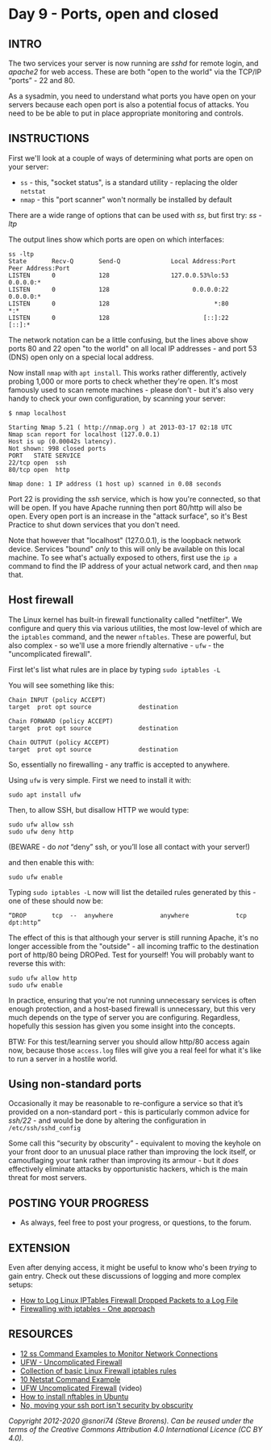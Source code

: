 # Day 9 - Ports, open and closed

## INTRO

The two services your server is now running are *sshd* for remote login, and *apache2* for web access. These are both "open to the world" via the TCP/IP “ports” - 22  and 80.

As a sysadmin, you need to understand what ports you have open on your servers because each open port is also a potential focus of attacks. You need to be be able to put in place appropriate monitoring and controls.

## INSTRUCTIONS

First we'll look at a couple of ways of determining what ports are open on your server:

* `ss` - this, "socket status", is a standard utility - replacing the older `netstat`
* `nmap` - this "port scanner" won't normally be installed by default

There are a wide range of options that can be used with *ss*, but first try: *ss -ltp*

The output lines show which ports are open on which interfaces:
    
    ss -ltp
    State       Recv-Q       Send-Q              Local Address:Port             Peer Address:Port       
    LISTEN      0            128                 127.0.0.53%lo:53                    0.0.0.0:*          
    LISTEN      0            128                       0.0.0.0:22                    0.0.0.0:*          
    LISTEN      0            128                             *:80                          *:*          
    LISTEN      0            128                          [::]:22                       [::]:*              
    
The network notation can be a little confusing, but the lines above show ports 80 and 22 open "to the world" on all local IP addresses - and port 53 (DNS) open only on a special local address.

Now install `nmap` with `apt install`. This works rather differently, actively probing 1,000 or more ports to check whether they're open. It's most famously used to scan remote machines - please don't - but it's also very handy to check your own configuration, by scanning your server:

    $ nmap localhost

    Starting Nmap 5.21 ( http://nmap.org ) at 2013-03-17 02:18 UTC
    Nmap scan report for localhost (127.0.0.1)
    Host is up (0.00042s latency).
    Not shown: 998 closed ports
    PORT   STATE SERVICE
    22/tcp open  ssh
    80/tcp open  http

    Nmap done: 1 IP address (1 host up) scanned in 0.08 seconds

Port 22 is providing the *ssh* service, which is how you're connected, so that will be open. If you have Apache running then port 80/http will also be open. Every open port is an increase in the "attack surface", so it's Best Practice to shut down services that you don't need.

Note that however that "localhost" (127.0.0.1), is the loopback network device. Services "bound" _only_ to this will only be available on this local machine. To see what's actually exposed to others, first use the `ip a` command to find the IP address of your actual network card, and then `nmap` that. 
 
## Host firewall
The Linux kernel has built-in firewall functionality called "netfilter". We configure and query this via various utilities,  the most low-level of which are the `iptables` command, and the newer `nftables`. These are powerful, but also complex - so we'll use a more friendly alternative - `ufw` - the "uncomplicated firewall".

First let's list what rules are in place by typing `sudo iptables -L`

You will see something like this:

    Chain INPUT (policy ACCEPT)
	target 	prot opt source           	destination

	Chain FORWARD (policy ACCEPT)
	target 	prot opt source           	destination

	Chain OUTPUT (policy ACCEPT)
	target 	prot opt source           	destination

So, essentially no firewalling - any traffic is accepted to anywhere.

Using `ufw` is very simple. First we need to install it with:

	sudo apt install ufw

Then, to allow SSH, but disallow HTTP we would type:

	sudo ufw allow ssh
	sudo ufw deny http

(BEWARE - do _not_ “deny” ssh, or you’ll lose all contact with your server!)

and then enable this with:

	sudo ufw enable

Typing `sudo iptables -L` now will list the detailed rules generated by this - one of these should now be:

    “DROP       tcp  --  anywhere             anywhere             tcp dpt:http” 

The effect of this is that although your server is still running Apache, it's no longer accessible from the "outside" - all incoming traffic to the destination port of http/80 being DROPed. Test for yourself! You will probably want to reverse this with:

    sudo ufw allow http
    sudo ufw enable
    
In practice, ensuring that you're not running unnecessary services is often enough protection, and a host-based firewall is unnecessary, but this very much depends on the type of server you are configuring. Regardless, hopefully this session has given you some insight into the concepts.

BTW: For this test/learning server you should allow http/80 access again now, because those `access.log` files will give you a real feel for what it's like to run a server in a hostile world.

## Using non-standard ports
Occasionally it may be reasonable to re-configure a service so that it’s provided on a non-standard port - this is particularly common advice for *ssh/22* - and would be done by altering the configuration in `/etc/ssh/sshd_config`

Some call this “security by obscurity” - equivalent to moving the keyhole on your front door to an unusual place rather than improving the lock itself, or camouflaging your tank rather than improving its armour - but it *does* effectively eliminate attacks by opportunistic hackers, which is the main threat for most servers. 

## POSTING YOUR PROGRESS
* As always, feel free to post your progress, or questions, to the forum.

## EXTENSION
Even after denying access, it might be useful to know who's been *trying* to gain entry. Check out these discussions of logging and more complex setups:

* [How to Log Linux IPTables Firewall Dropped Packets to a Log File](http://www.thegeekstuff.com/2012/08/iptables-log-packets/)
* [Firewalling with iptables - One approach](http://www.pettingers.org/code/firewall.html)

## RESOURCES
* [12 ss Command Examples to Monitor Network Connections](https://www.tecmint.com/ss-command-examples-in-linux/)
* [UFW - Uncomplicated Firewall](https://help.ubuntu.com/community/UFW)
* [Collection of basic Linux Firewall iptables rules](http://linuxconfig.org/collection-of-basic-linux-firewall-iptables-rules)
* [10 Netstat Command Example](http://www.thegeekstuff.com/2010/03/netstat-command-examples/)
* [UFW Uncomplicated Firewall](http://www.youtube.com/watch?v=nc3A5Dy4xE0&feature=relmfu) (video)
* [How to install nftables in Ubuntu](https://www.liquidweb.com/kb/how-to-install-nftables-in-ubuntu/)
* [No, moving your ssh port isn't security by obscurity](https://danielmiessler.com/blog/no-moving-your-ssh-port-isnt-security-by-obscurity/)

*Copyright 2012-2020 @snori74 (Steve Brorens). Can be reused under the terms of the Creative Commons Attribution 4.0 International Licence (CC BY 4.0).*
